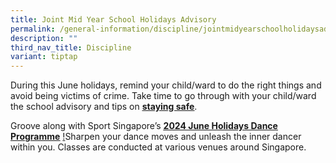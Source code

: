 ```yaml
---
title: Joint Mid Year School Holidays Advisory
permalink: /general-information/discipline/jointmidyearschoolholidaysadvisory/
description: ""
third_nav_title: Discipline
variant: tiptap
---
```

<p>During this June holidays, remind your child/ward to do the right things
and avoid being victims of crime. Take time to go through with your child/ward
the school advisory and tips on <strong><a href="/files/SM_School_Advisory.pdf" rel="noopener noreferrer nofollow" target="_blank"><u>staying safe</u></a></strong>.</p>
<p></p>
<p>Groove along with Sport Singapore’s <strong><a href="/files/PHE_June_Holiday_Program_Sport_Singapore.pdf" rel="noopener noreferrer nofollow" target="_blank"><u>2024 June Holidays Dance Programme</u></a></strong> 
<a href="/files/PHE_June_Holiday_Program_Sport_Singapore.pdf" rel="noopener noreferrer nofollow" target="_blank">!</a>Sharpen your dance moves and unleash the inner dancer within you.
Classes are conducted at various venues around Singapore.</p>